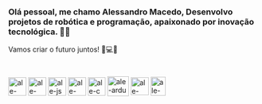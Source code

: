 ### Olá pessoal, me chamo Alessandro Macedo, Desenvolvo projetos de robótica e programação, apaixonado por inovação tecnológica. 🚀💡
Vamos criar o futuro juntos! 🤖💻✨ 
###

<div style="display: inline_block"><br>
    
  <img align="center" alt="ale-HTML" height="37" width="36" src="https://github.com/AlessandroMacedo/AlessandroMacedo/assets/49279712/352aa17e-177f-4f62-b872-d6da64591e9b">
  
  <img align="center" alt="ale-CSS" height="37" width="36" src="https://github.com/AlessandroMacedo/AlessandroMacedo/assets/49279712/34d99b5f-08af-47ce-801e-be0ad94bb2de">
  
  <img align="center" alt="ale-js" height="37" width="36" src="https://github.com/AlessandroMacedo/AlessandroMacedo/assets/49279712/9b500323-a5d4-4c8c-8334-4f83b7118fdd">
  
  <img align="center" alt="ale-python" height="37" width="36" src="https://github.com/AlessandroMacedo/AlessandroMacedo/assets/49279712/1ad62539-355d-4091-b077-4c4e41056a3f">

  <img align="center" alt="ale-c" height="37" width="35" src="https://github.com/AlessandroMacedo/AlessandroMacedo/assets/49279712/fe333323-9475-4f8a-92aa-ebe1e6f96bf1">

  
  <img align="center" alt="ale-ardu" height="40" width="43" src="https://github.com/AlessandroMacedo/AlessandroMacedo/assets/49279712/2c53f4e5-7e1d-4224-a345-2c548bb8185f">

  <img align="center" alt="ale-esp32" height="36" width="36" src="https://github.com/AlessandroMacedo/AlessandroMacedo/assets/49279712/55472414-05c9-49d6-942d-046dd38ff653">
  
  <img align="center" alt="ale-rasp"  height="38" width="30" src="https://github.com/AlessandroMacedo/AlessandroMacedo/assets/49279712/0b71b76f-4794-4bf5-806b-0d03064eb6c4">

</div>



<!--
**AlessandroMacedo/AlessandroMacedo** is a ✨ _special_ ✨ repository because its `README.md` (this file) appears on your GitHub profile.

Here are some ideas to get you started:

- 🔭 I’m currently working on ...
- 🌱 I’m currently learning ...
- 👯 I’m looking to collaborate on ...
- 🤔 I’m looking for help with ...
- 💬 Ask me about ...
- 📫 How to reach me: ...
- 😄 Pronouns: ...
- ⚡ Fun fact: ...
-->
